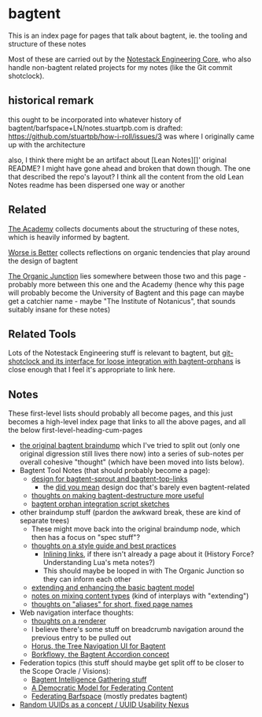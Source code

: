 # bagtent

This is an index page for pages that talk about bagtent, ie. the tooling and structure of these notes

Most of these are carried out by the [Notestack Engineering Core](30ec2e6e-47d0-496a-a523-0732b35aea8a.md), who also handle non-bagtent related projects for my notes (like the Git commit shotclock).

## historical remark

this ought to be incorporated into whatever history of bagtent/barfspace+LN/notes.stuartpb.com is drafted: https://github.com/stuartpb/how-i-roll/issues/3 was where I originally came up with the architecture

also, I think there might be an artifact about [Lean Notes][]' original README? I might have gone ahead and broken that down though. The one that described the repo's layout? I think all the content from the old Lean Notes readme has been dispersed one way or another

## Related

[The Academy](a8c1b237-886b-4169-88ff-9e52bc1dbcf2.md) collects documents about the structuring of these notes, which is heavily informed by bagtent.

[Worse is Better](8d87892e-c2dd-4be5-998e-0e0908a1e99b.md) collects reflections on organic tendencies that play around the design of bagtent

[The Organic Junction](379558c6-0383-4726-9cdb-9e5a89784dfa.md) lies somewhere between those two and this page - probably more between this one and the Academy (hence why this page will probably become the University of Bagtent and this page can maybe get a catchier name - maybe "The Institute of Notanicus", that sounds suitably insane for these notes)

## Related Tools

Lots of the Notestack Engineering stuff is relevant to bagtent, but [git-shotclock and its interface for loose integration with bagtent-orphans](df25aada-7f8c-420c-97bc-51366556b6be.md) is close enough that I feel it's appropriate to link here.

## Notes

These first-level lists should probably all become pages, and this just becomes a high-level index page that links to all the above pages, and all the below first-level-heading-cum-pages

- [the original bagtent braindump](9432d8de-485e-4253-8dcb-e8ed3dda45f9.md) which I've tried to split out (only one original digression still lives there now) into a series of sub-notes per overall cohesive "thought" (which have been moved into lists below).
- Bagtent Tool Notes (that should probably become a page):
  - [design for bagtent-sprout and bagtent-top-links](31396cb8-8b5e-4433-9174-c06b0bb0a9ed.md)
    - the [did you mean](b1bdad52-b669-4bf1-8708-6ef9d6dce47c.md) design doc that's barely even bagtent-related
  - [thoughts on making bagtent-destructure more useful](f5552a8b-b263-40ac-a719-a66fcb63094b.md)
  - [bagtent orphan integration script sketches](c9ae91e5-d3a3-405f-875c-eae734d9ec0e.md)
- other braindump stuff (pardon the awkward break, these are kind of separate trees)
  - These might move back into the original braindump node, which then has a focus on "spec stuff"?
  - [thoughts on a style guide and best practices](70fa4c0d-914b-4e59-9a26-e1b3c99573e6.md)
    - [Inlining links](a4e46084-4a99-4eee-a40a-794ddcdbf1d8.md), if there isn't already a page about it (History Force? Understanding Lua's meta notes?)
    - This should maybe be looped in with The Organic Junction so they can inform each other
  - [extending and enhancing the basic bagtent model](539e354a-b20e-4ea3-9bdc-14cddac5cd76.md)
  - [notes on mixing content types](b2dade14-8a6c-4643-9fdb-2fc6b441016c.md) (kind of interplays with "extending")
  - [thoughts on "aliases" for short, fixed page names](6dfcd6df-31e9-46bb-9b75-d750a5456de8.md)
- Web navigation interface thoughts:
  - [thoughts on a renderer](4eba78a6-3d95-4a71-aa05-a3088af7e870.md)
  - I believe there's some stuff on breadcrumb navigation around the previous entry to be pulled out
  - [Horus, the Tree Navigation UI for Bagtent](87790b88-2585-4460-921e-a0dec3846b04.md)
  - [Borkflowy, the Bagtent Accordion concept](a8e3a3e4-a5d3-4407-8cd7-fd1d7df02bd7.md)
- Federation topics (this stuff should maybe get split off to be closer to the Scope Oracle / Visions):
  - [Bagtent Intelligence Gathering stuff][BISNES/BIGDOG]
  - [A Democratic Model for Federating Content](f8b2045d-b8e0-4e27-a565-43abb45b8e87.md)
  - [Federating Barfspace](abf92e6b-7ba0-41f3-b13a-63ec77133cf3.md) (mostly predates bagtent)
- [Random UUIDs as a concept / UUID Usability Nexus](25d7f993-c280-4075-87cb-535c51102b26.md)

[BISNES/BIGDOG]: bfdafa43-6389-46c1-a308-8e6cc68bf0a3.md

